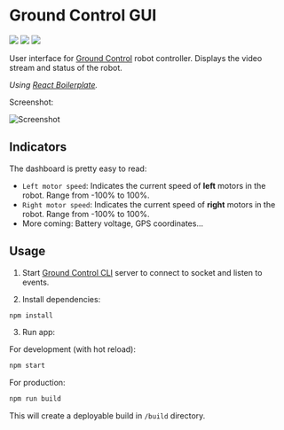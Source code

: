 # Ground Control GUI

![](https://img.shields.io/badge/node-%3E%3D%208.0.0-green.svg?style=flat)
![](https://img.shields.io/badge/npm-%3E%3D%206.0-blue.svg?style=flat)
![](https://img.shields.io/badge/Go-Pioneer!-yellow.svg?style=flat)

User interface for [Ground Control](https://github.com/manuelmhtr/ground-control) robot controller. Displays the video stream and status of the robot.

*Using [React Boilerplate](https://www.reactboilerplate.com/).*

Screenshot:

![Screenshot](https://s3.amazonaws.com/manuelmhtr.assets/github/ground-control-gui-screen2.png)

## Indicators

The dashboard is pretty easy to read:

* `Left motor speed`: Indicates the current speed of **left** motors in the robot. Range from -100% to 100%.
* `Right motor speed`: Indicates the current speed of **right** motors in the robot. Range from -100% to 100%.
* More coming: Battery voltage, GPS coordinates...

## Usage

1. Start [Ground Control CLI](https://github.com/manuelmhtr/ground-control) server to connect to socket and listen to events.

2. Install dependencies:

```bash
npm install
```

3. Run app:

For development (with hot reload):

```bash
npm start
```

For production:

```bash
npm run build
```

This will create a deployable build in `/build` directory.
